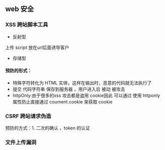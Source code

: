 ## web 安全

###  XSS  跨站脚本工具

+ 反射型
 
 上传 script 放在url后面诱导客户
 
 + 存储型
 
 #### 预防的形式： 
  
  * 特殊字符转化为 HTML 实体，这样在输出时，恶意的代码就无法执行了
  *  提交 代码字符串 保存到服务器 ，用户进入后 被动 被攻击
  * httpOnly:由于很多的xss 攻击都是盗用 cookie因此  可以通过 使用 httponly 属性防止直接通过 coument.cookie 来获取 cookie
  
  ### CSRF 跨站请求伪造
  
  预防的方式：1. 二次的确认 ，token 的认证
  


###  文件上传漏洞
